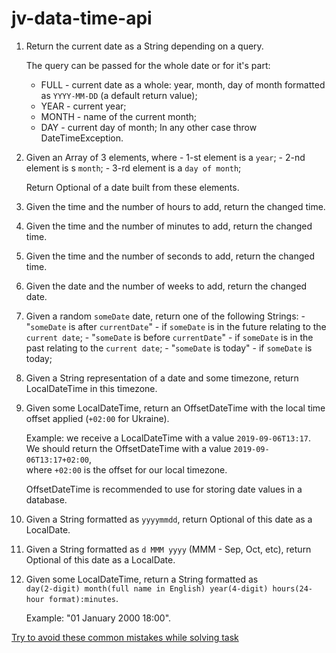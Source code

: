 # jv-data-time-api

1. Return the current date as a String depending on a query.
   
   The query can be passed for the whole date or for it's part:
     - FULL - current date as a whole: year, month, day of month 
       formatted as `YYYY-MM-DD` (a default return value);
     - YEAR - current year;
     - MONTH - name of the current month;
     - DAY - current day of month;
   In any other case throw DateTimeException.

2. Given an Array of 3 elements, where
        - 1-st element is a `year`;
        - 2-nd element is s `month`;
        - 3-rd element is a `day of month`;
   
   Return Optional of a date built from these elements.

3. Given the time and the number of hours to add, return the changed time.
   
4. Given the time and the number of minutes to add, return the changed time.

5. Given the time and the number of seconds to add, return the changed time.

6. Given the date and the number of weeks to add, return the changed date.

7. Given a random `someDate` date, return one of the following Strings:
        - "`someDate` is after `currentDate`" - if `someDate` is in the future relating to the `current date`;
        - "`someDate` is before `currentDate`" - if `someDate` is in the past relating to the `current date`;
        - "`someDate` is today" - if `someDate` is today;
        
8. Given a String representation of a date and some timezone, return LocalDateTime in this timezone.
   
9. Given some LocalDateTime, return an OffsetDateTime with the local time offset applied (`+02:00` for Ukraine).  
   
   Example: we receive a LocalDateTime with a value `2019-09-06T13:17`.  
            We should return the OffsetDateTime with a value `2019-09-06T13:17+02:00`,  
            where `+02:00` is the offset for our local timezone.

   OffsetDateTime is recommended to use for storing date values in a database.  

10. Given a String formatted as `yyyymmdd`,
    return Optional of this date as a LocalDate.

11. Given a String formatted as `d MMM yyyy` (MMM - Sep, Oct, etc),
    return Optional of this date as a LocalDate.

12. Given some LocalDateTime, return a String formatted as  
    `day(2-digit) month(full name in English) year(4-digit) hours(24-hour format):minutes`.  
    
    Example: "01 January 2000 18:00".
    
[Try to avoid these common mistakes while solving task](https://mate-academy.github.io/jv-program-common-mistakes/java-core/java-eight-part-two/date-time-api)
